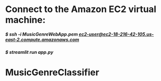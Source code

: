# Connect to the Amazon EC2 virtual machine:
##### $ ssh -i MusicGenreWebApp.pem ec2-user@ec2-18-216-42-105.us-east-2.compute.amazonaws.com
##### $ streamlit run app.py

# MusicGenreClassifier
